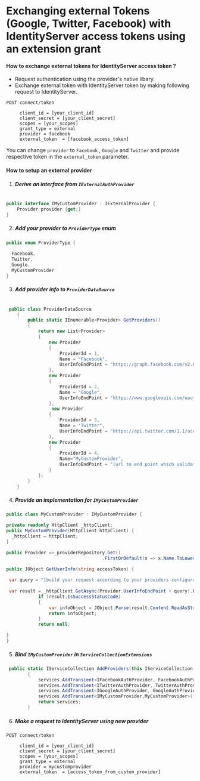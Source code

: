 # Exchanging external Tokens (Google, Twitter, Facebook) with IdentityServer access tokens using an extension grant

#### How to exchange external tokens for IdentityServer access token ?
* Request authentication using the provider's native libary.
* Exchange external token with IdentityServer token by making following request to IdentityServer.

```
POST connect/token
     
     client_id = [your_client_id]
     client_secret = [your_client_secret]
     scopes = [your_scopes]
     grant_type = external
     provider = facebook 
     external_token  = [facebook_access_token]
```


You can change ```provider``` to ```Facebook``` , ```Google``` and ```Twitter``` and provide respective token in the ```external_token``` parameter.

#### How to setup an external provider

1. ##### Derive an interface from ```IExternalAuthProvider```

```csharp

public interface IMyCustomProvider : IExternalProvider {
    Provider provider {get;}
}
```
2. ##### Add your provider to ```ProviderType``` enum

```csharp
public enum ProviderType {
  
  Facebook,
  Twitter,
  Google,
  MyCustomProvider
}
```
3. ##### Add provider info to ```ProviderDataSource```

```csharp

 public class ProviderDataSource
    {
        public static IEnumerable<Provider> GetProviders()
        {
            return new List<Provider>
            {
                new Provider
                {
                    ProviderId = 1,
                    Name = "Facebook",
                    UserInfoEndPoint = "https://graph.facebook.com/v2.8/me"
                },
                new Provider
                {
                    ProviderId = 2,
                    Name = "Google",
                    UserInfoEndPoint = "https://www.googleapis.com/oauth2/v2/userinfo"
                },
                 new Provider
                {
                    ProviderId = 3,
                    Name = "Twitter",
                    UserInfoEndPoint = "https://api.twitter.com/1.1/account/verify_credentials.json"
                },
                new Provider 
                {
                    ProviderId = 4,
                    Name="MyCustomProvider",
                    UserInfoEndPoint = "[url to end point which validates the token and returns user data]"
                }
            };
        }
    }

```

4. ##### Provide an implementation for ```IMyCustomProvider```

```csharp
public class MyCustomProvider : IMyCustomProvider {

private readonly HttpClient _httpClient;
public MyCustomProvider(HttpClient httpClient) {
  _httpClient = httpClient;
}

public Provider =>_providerRepository.Get()
                                    .FirstOrDefault(x => x.Name.ToLower() == ProviderType.MyCustomProvider.ToString().ToLower());
                                    
public JObject GetUserInfo(string accessToken) {

 var query = "[build your request according to your providers configuration]";
 
 var result = _httpClient.GetAsync(Provider.UserInfoEndPoint + query).Result;
            if (result.IsSuccessStatusCode)
            {
                var infoObject = JObject.Parse(result.Content.ReadAsStringAsync().Result);
                return infoObject;
            }
            return null;

}
}
```
5. ##### Bind ```IMyCustomProvider``` in ```ServiceCollectionExtensions```

```csharp
 public static IServiceCollection AddProviders(this IServiceCollection services)
        {
            services.AddTransient<IFacebookAuthProvider, FacebookAuthProvider>();
            services.AddTransient<ITwitterAuthProvider, TwitterAuthProvider>();
            services.AddTransient<IGoogleAuthProvider, GoogleAuthProvider>();
            services.AddTransient<IMyCustomProvider,MyCustomProvider>();
            return services;
        }
```
6. ##### Make a request to IdentityServer using new provider

```
POST connect/token
     
     client_id = [your_client_id]
     client_secret = [your_client_secret]
     scopes = [your_scopes]
     grant_type = external
     provider = mycustomprovider 
     external_token  = [access_token_from_custom_provider]
```
